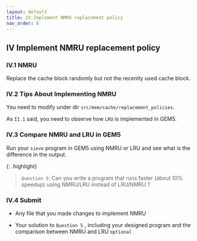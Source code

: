 ```yaml
---
layout: default
title: IV.Implement NMRU replacement policy
nav_order: 6
---
```


## IV Implement NMRU replacement policy

### IV.1 NMRU

Replace the cache block randomly but not the recently used cache block.

### IV.2 Tips About Implementing NMRU

You need to modify under dir `src/mem/cache/replacement_policies`.

As `II.1` said, you need to observe how `LRU` is implemented in GEM5.

### IV.3 Compare NMRU and LRU in GEM5

Run your `sieve` program in GEM5 using NMRU or LRU and see what is the difference in the output.

{: .highlight}
> `Question 5`: Can you write a program that runs faster (about 10% speedup) using NMRU/LRU instead of LRU/NMRU ?

### IV.4 Submit

- Any file that you made changes to implement NMRU

- Your solution to `Question 5` , including your designed program and the comparison between NMRU and LRU `optional`
